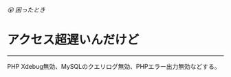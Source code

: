 ###### 😵 困ったとき

# アクセス超遅いんだけど
----------------------------------------------------------------------

PHP Xdebug無効、MySQLのクエリログ無効、PHPエラー出力無効などする。
